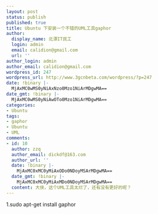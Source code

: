 ```yaml
---
layout: post
status: publish
published: true
title: Ubuntu 下安装一个不错的UML工具gaphor
author:
  display_name: 北漂IT民工
  login: admin
  email: calidion@gmail.com
  url: ''
author_login: admin
author_email: calidion@gmail.com
wordpress_id: 247
wordpress_url: http://www.3gcnbeta.com/wordpress/?p=247
date: !binary |-
  MjAxMC0wMS0yNiAxNzo0Mzo1NiArMDgwMA==
date_gmt: !binary |-
  MjAxMC0wMS0yNiAwOTo0Mzo1NiArMDgwMA==
categories:
- Ubuntu
tags:
- gaphor
- Ubuntu
- UML
comments:
- id: 10
  author: zzq
  author_email: dickdf@163.com
  author_url: ''
  date: !binary |-
    MjAxMC0xMC0yMiAxODo0NDoyMSArMDgwMA==
  date_gmt: !binary |-
    MjAxMC0xMC0yMiAxMDo0NDoyMSArMDgwMA==
  content: 大侠，这个UML工具太烂了，还有没有更好的呢？
---
```

<p>1.sudo apt-get install gaphor</p>
